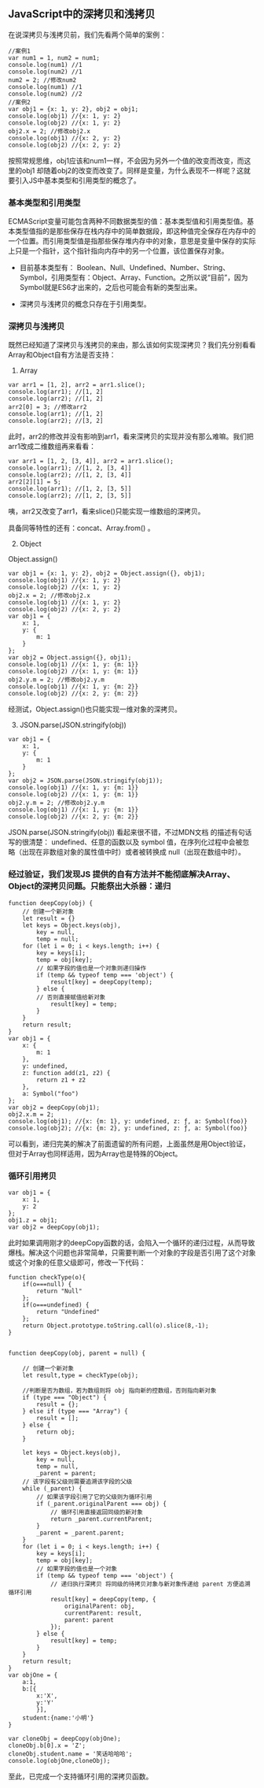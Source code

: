 ## JavaScript中的深拷贝和浅拷贝
在说深拷贝与浅拷贝前，我们先看两个简单的案例：

```
//案例1
var num1 = 1, num2 = num1;
console.log(num1) //1
console.log(num2) //1
num2 = 2; //修改num2
console.log(num1) //1
console.log(num2) //2
//案例2
var obj1 = {x: 1, y: 2}, obj2 = obj1;
console.log(obj1) //{x: 1, y: 2}
console.log(obj2) //{x: 1, y: 2}
obj2.x = 2; //修改obj2.x
console.log(obj1) //{x: 2, y: 2}
console.log(obj2) //{x: 2, y: 2}
```

按照常规思维，obj1应该和num1一样，不会因为另外一个值的改变而改变，而这里的obj1 却随着obj2的改变而改变了。同样是变量，为什么表现不一样呢？这就要引入JS中基本类型和引用类型的概念了。

### 基本类型和引用类型
ECMAScript变量可能包含两种不同数据类型的值：基本类型值和引用类型值。基本类型值指的是那些保存在栈内存中的简单数据段，即这种值完全保存在内存中的一个位置。而引用类型值是指那些保存堆内存中的对象，意思是变量中保存的实际上只是一个指针，这个指针指向内存中的另一个位置，该位置保存对象。

- 目前基本类型有：
Boolean、Null、Undefined、Number、String、Symbol，引用类型有：Object、Array、Function。之所以说“目前”，因为Symbol就是ES6才出来的，之后也可能会有新的类型出来。

- 深拷贝与浅拷贝的概念只存在于引用类型。

### 深拷贝与浅拷贝
既然已经知道了深拷贝与浅拷贝的来由，那么该如何实现深拷贝？我们先分别看看Array和Object自有方法是否支持：

1. Array

  ```
  var arr1 = [1, 2], arr2 = arr1.slice();
  console.log(arr1); //[1, 2]
  console.log(arr2); //[1, 2]
  arr2[0] = 3; //修改arr2
  console.log(arr1); //[1, 2]
  console.log(arr2); //[3, 2]
  ```

  此时，arr2的修改并没有影响到arr1，看来深拷贝的实现并没有那么难嘛。我们把arr1改成二维数组再来看看：

  ```
  var arr1 = [1, 2, [3, 4]], arr2 = arr1.slice();
  console.log(arr1); //[1, 2, [3, 4]]
  console.log(arr2); //[1, 2, [3, 4]]
  arr2[2][1] = 5; 
  console.log(arr1); //[1, 2, [3, 5]]
  console.log(arr2); //[1, 2, [3, 5]]
  ```

  咦，arr2又改变了arr1，看来slice()只能实现一维数组的深拷贝。

  具备同等特性的还有：concat、Array.from() 。

2. Object

  Object.assign()

  ```
  var obj1 = {x: 1, y: 2}, obj2 = Object.assign({}, obj1);
  console.log(obj1) //{x: 1, y: 2}
  console.log(obj2) //{x: 1, y: 2}
  obj2.x = 2; //修改obj2.x
  console.log(obj1) //{x: 1, y: 2}
  console.log(obj2) //{x: 2, y: 2}
  var obj1 = {
      x: 1, 
      y: {
          m: 1
      }
  };
  var obj2 = Object.assign({}, obj1);
  console.log(obj1) //{x: 1, y: {m: 1}}
  console.log(obj2) //{x: 1, y: {m: 1}}
  obj2.y.m = 2; //修改obj2.y.m
  console.log(obj1) //{x: 1, y: {m: 2}}
  console.log(obj2) //{x: 2, y: {m: 2}}
  ```

  经测试，Object.assign()也只能实现一维对象的深拷贝。

3. JSON.parse(JSON.stringify(obj))

  ```
  var obj1 = {
      x: 1, 
      y: {
          m: 1
      }
  };
  var obj2 = JSON.parse(JSON.stringify(obj1));
  console.log(obj1) //{x: 1, y: {m: 1}}
  console.log(obj2) //{x: 1, y: {m: 1}}
  obj2.y.m = 2; //修改obj2.y.m
  console.log(obj1) //{x: 1, y: {m: 1}}
  console.log(obj2) //{x: 2, y: {m: 2}}
  ```

  JSON.parse(JSON.stringify(obj)) 看起来很不错，不过MDN文档 的描述有句话写的很清楚：
  undefined、任意的函数以及 symbol 值，在序列化过程中会被忽略（出现在非数组对象的属性值中时）或者被转换成 null（出现在数组中时）。

### 经过验证，我们发现JS 提供的自有方法并不能彻底解决Array、Object的深拷贝问题。只能祭出大杀器：递归

```
function deepCopy(obj) {
    // 创建一个新对象
    let result = {}
    let keys = Object.keys(obj),
        key = null,
        temp = null;
    for (let i = 0; i < keys.length; i++) {
        key = keys[i];    
        temp = obj[key];
        // 如果字段的值也是一个对象则递归操作
        if (temp && typeof temp === 'object') {
            result[key] = deepCopy(temp);
        } else {
        // 否则直接赋值给新对象
            result[key] = temp;
        }
    }
    return result;
}
var obj1 = {
    x: {
        m: 1
    },
    y: undefined,
    z: function add(z1, z2) {
        return z1 + z2
    },
    a: Symbol("foo")
};
var obj2 = deepCopy(obj1);
obj2.x.m = 2;
console.log(obj1); //{x: {m: 1}, y: undefined, z: ƒ, a: Symbol(foo)}
console.log(obj2); //{x: {m: 2}, y: undefined, z: ƒ, a: Symbol(foo)}
```

可以看到，递归完美的解决了前面遗留的所有问题，上面虽然是用Object验证，但对于Array也同样适用，因为Array也是特殊的Object。

### 循环引用拷贝

```
var obj1 = {
    x: 1, 
    y: 2
};
obj1.z = obj1;
var obj2 = deepCopy(obj1);
```

此时如果调用刚才的deepCopy函数的话，会陷入一个循环的递归过程，从而导致爆栈。解决这个问题也非常简单，只需要判断一个对象的字段是否引用了这个对象或这个对象的任意父级即可，修改一下代码：

```
function checkType(o){
    if(o===null) {
        return "Null"
    };
    if(o===undefined) {
        return "Undefined"
    };
    return Object.prototype.toString.call(o).slice(8,-1);
}


function deepCopy(obj, parent = null) {

    // 创建一个新对象
    let result,type = checkType(obj);

    //判断是否为数组，若为数组则将 obj 指向新的控数组，否则指向新对象
    if (type === "Object") {
        result = {};
    } else if (type === "Array") {
        result = [];
    } else {
        return obj;
    }
    
    let keys = Object.keys(obj),
        key = null,
        temp = null,
        _parent = parent;
    // 该字段有父级则需要追溯该字段的父级
    while (_parent) {
        // 如果该字段引用了它的父级则为循环引用
        if (_parent.originalParent === obj) {
            // 循环引用直接返回同级的新对象
            return _parent.currentParent;
        }
        _parent = _parent.parent;
    }
    for (let i = 0; i < keys.length; i++) {
        key = keys[i];
        temp = obj[key];
        // 如果字段的值也是一个对象
        if (temp && typeof temp === 'object') {
            // 递归执行深拷贝 将同级的待拷贝对象与新对象传递给 parent 方便追溯循环引用
            result[key] = deepCopy(temp, {
                originalParent: obj,
                currentParent: result,
                parent: parent
            });
        } else {
            result[key] = temp;
        }
    }
    return result;
}
var objOne = {
    a:1,
    b:[{
        x:'X',
        y:'Y'
        }],
    student:{name:'小明'}
}

var cloneObj = deepCopy(objOne);
cloneObj.b[0].x = 'Z';
cloneObj.student.name = '笑话哈哈哈';
console.log(objOne,cloneObj);
```

至此，已完成一个支持循环引用的深拷贝函数。
